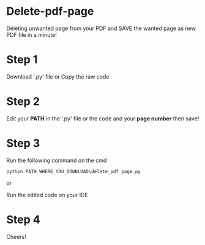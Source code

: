 # Delete-pdf-page
Deleting unwanted page from your PDF and SAVE the wanted page as new PDF file in a minute!

# Step 1
Download '.py' file or Copy the raw code

# Step 2 
Edit your **PATH** in the '.py' file or the code and your **page number** then save!

# Step 3 
Run the following command on the cmd

`python PATH_WHERE_YOU_DOWNLOAD\delete_pdf_page.py`

or 

Run the edited code on your IDE

# Step 4
Cheers!
